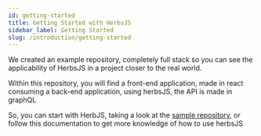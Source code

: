 ```yaml
---
id: getting-started
title: Getting Started with HerbsJS
sidebar_label: Getting Started
slug: /introduction/getting-started
---
```


We created an example repository, completely full stack so you can see the applicability of HerbsJS in a project closer to the real world.

Within this repository, you will find a front-end application, made in react consuming a back-end application, using herbsJS, the API is made in graphQL

So, you can start with HerbJS, taking a look at the [sample repository](https://github.com/herbsjs/todolist-on-herbs), or follow this documentation to get more knowledge of how to use herbsJS

